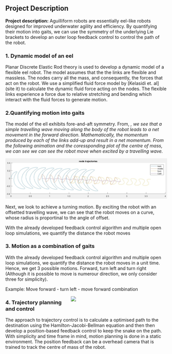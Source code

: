 ## Project Description

**Project description:** Aguilliform robots are essentially eel-like robots designed for improved underwater agility and efficiency. By quantifying their motion into gaits, we can use the symmetry of the underlying Lie brackets to develop an outer loop feedback control to control the path of the robot.

### 1. Dynamic model of an eel

Planar Discrete Elastic Rod theory is used to develop a dynamic model of a flexible eel robot. The model assumes that the the links are flexible and massless. The nodes carry all the mass, and consequently, the forces that act on the robot. We use a simplified fluid force model by [Kelasidi et. al](site it) to calculate the dynamic fluid force acting on the nodes. The flexible links experience a force due to relative stretching and bending which interact with the fluid forces to generate motion.



### 2.Quantifying motion into gaits

The model of the ell exhibits fore-and-aft symmetry. From, <cite paper>, we see that a simple travelling wave moving along the body of the robot leads to a net movement in the forward direction. Mathematically, the momentum produced by each of the links add-up and result in a net momentum. From the following animation and the coressponding plot of the centre of mass, we can see we can see the robot move when excited by a travelling wave. 

<img src="images/nodetraj_straight.jpg?raw=true"/>


Next, we look to achieve a turning motion. By exciting the robot with an offsetted travelling wave, we can see that the robot moves on a curve, whose radius is proportinal to the angle of offset.

With the already developed feedback control algorithm and multiple open loop simulations, we quantify the distance the robot moves


### 3. Motion as a combination of gaits
With the already developed feedback control algorithm and multiple open loop simulations, we quantify the distance the robot moves in a unit time. Hence, we get 3 possible motions. Forward, turn left and turn right (Although it is possible to move is numerour direction, we only consider three for simplicity).

Example: Move forward - turn left - move forward combination

<img src="images/dummy_thumbnail.jpg" width=300 align=right>

### 4. Trajectory planning and control

The approach to trajectory control is to calculate a optimised path to the destination using the Hamilton-Jacobi-Bellman equation and then then develop a position-based feedback control to keep the snake on the path. With simplicity and time frame in mind, motion planning is done in a static environment. The position feedback can be a overhead camera that is trained to track the centre of mass of the robot. 

